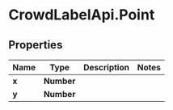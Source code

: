 # CrowdLabelApi.Point

## Properties

Name | Type | Description | Notes
------------ | ------------- | ------------- | -------------
**x** | **Number** |  | 
**y** | **Number** |  | 



